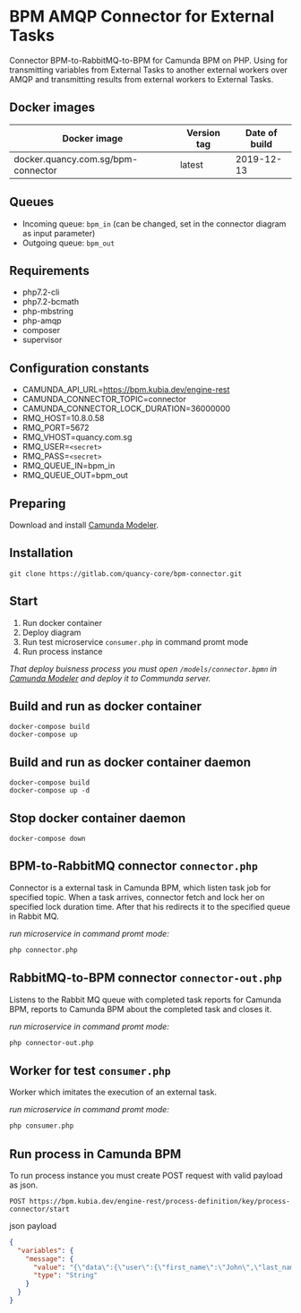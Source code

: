 #  BPM AMQP Connector for External Tasks 
Connector BPM-to-RabbitMQ-to-BPM for Camunda BPM on PHP. Using for transmitting variables from External Tasks to another external workers over AMQP and transmitting results from external workers to External Tasks.

## Docker images
| Docker image | Version tag | Date of build |
| --- | --- | --- |
| docker.quancy.com.sg/bpm-connector | latest | 2019-12-13 |

## Queues
- Incoming queue: `bpm_in` (can be changed, set in the connector diagram as input parameter)
- Outgoing queue: `bpm_out`

## Requirements
- php7.2-cli
- php7.2-bcmath
- php-mbstring
- php-amqp
- composer
- supervisor

## Configuration constants
- CAMUNDA_API_URL=https://bpm.kubia.dev/engine-rest
- CAMUNDA_CONNECTOR_TOPIC=connector
- CAMUNDA_CONNECTOR_LOCK_DURATION=36000000
- RMQ_HOST=10.8.0.58
- RMQ_PORT=5672
- RMQ_VHOST=quancy.com.sg
- RMQ_USER=`<secret>`
- RMQ_PASS=`<secret>`
- RMQ_QUEUE_IN=bpm_in
- RMQ_QUEUE_OUT=bpm_out

## Preparing
Download and install [Camunda Modeler](https://camunda.com/download/modeler/).

## Installation
```
git clone https://gitlab.com/quancy-core/bpm-connector.git
```

## Start
1. Run docker container
2. Deploy diagram
3. Run test microservice `consumer.php` in command promt mode
4. Run process instance

_That deploy buisness process you must open `/models/connector.bpmn` in [Camunda Modeler](https://camunda.com/download/modeler/) and deploy it to Communda server._

## Build and run as docker container
```
docker-compose build
docker-compose up
```

## Build and run as docker container daemon
```
docker-compose build
docker-compose up -d
```

## Stop docker container daemon
```
docker-compose down
```

## BPM-to-RabbitMQ connector `connector.php`
Connector is a external task in Camunda BPM, which listen task job for specified topic.
When a task arrives, connector fetch and lock her on specified lock duration time.
After that his redirects it to the specified queue in Rabbit MQ.

_run microservice in command promt mode:_
```bash
php connector.php
```

## RabbitMQ-to-BPM connector `connector-out.php`
Listens to the Rabbit MQ queue with completed task reports for Camunda BPM,
reports to Camunda BPM about the completed task and closes it.

_run microservice in command promt mode:_
```bash
php connector-out.php
```

## Worker for test `consumer.php`
Worker which imitates the execution of an external task.

_run microservice in command promt mode:_
```bash
php consumer.php
```

## Run process in Camunda BPM
To run process instance you must create POST request with valid payload as json.

```
POST https://bpm.kubia.dev/engine-rest/process-definition/key/process-connector/start
```

json payload
```json
{
  "variables": {
    "message": {
      "value": "{\"data\":{\"user\":{\"first_name\":\"John\",\"last_name\":\"Doe\"},\"account\":{\"number\":\"702-0124511\"},\"date_start\":\"2019-09-14\",\"date_end\":\"2019-10-15\"},\"headers\":{\"command\":\"createTransactionsReport\"}}",
      "type": "String"
    }
  }
}
```
